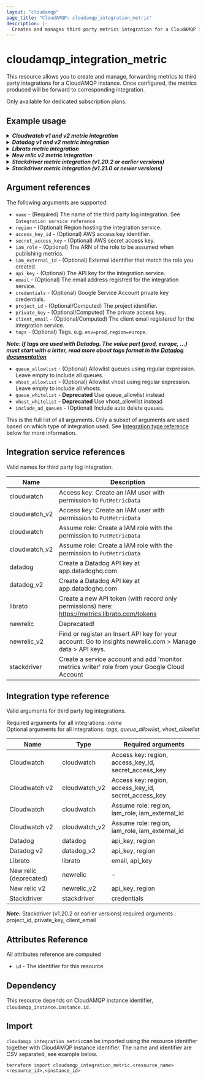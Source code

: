 ```yaml
---
layout: "cloudamqp"
page_title: "CloudAMQP: cloudamqp_integration_metric"
description: |-
  Creates and manages third party metrics integration for a CloudAMQP instance.
---
```


# cloudamqp_integration_metric

This resource allows you to create and manage, forwarding metrics to third party integrations for a
CloudAMQP instance. Once configured, the metrics produced will be forward to corresponding
integration.

Only available for dedicated subscription plans.

## Example usage

<details>
  <summary>
    <b>
      <i>Cloudwatch v1 and v2 metric integration</i>
    </b>
  </summary>

***Access key***

```hcl
resource "cloudamqp_integration_metric" "cloudwatch" {
  instance_id       = cloudamqp_instance.instance.id
  name              = "cloudwatch"
  access_key_id     = var.aws_access_key_id
  secret_access_key = var_aws_secret_acccess_key
  region            = var.aws_region
}

resource "cloudamqp_integration_metric" "cloudwatch_v2" {
  instance_id       = cloudamqp_instance.instance.id
  name              = "cloudwatch_v2"
  access_key_id     = var.aws_access_key_id
  secret_access_key = var_aws_secret_acccess_key
  region            = var.aws_region
}
```

***Assume role***

```hcl
resource "cloudamqp_integration_metric" "cloudwatch" {
  instance_id     = cloudamqp_instance.instance.id
  name            = "cloudwatch"
  iam_role        = var.aws_iam_role
  iam_external_id = var.external_id
  region          = var.aws_region
}

resource "cloudamqp_integration_metric" "cloudwatch_v2" {
  instance_id     = cloudamqp_instance.instance.id
  name            = "cloudwatch_v2"
  iam_role        = var.aws_iam_role
  iam_external_id = var.external_id
  region          = var.aws_region
}
```

* AWS IAM role: arn:aws:iam::ACCOUNT-ID:role/ROLE-NAME
* External id: Create own external identifier that match the role created. E.g. "cloudamqp-abc123".

</details>

<details>
  <summary>
    <b>
      <i>Datadog v1 and v2 metric integration</i>
    </b>
  </summary>

```hcl
resource "cloudamqp_integration_metric" "datadog" {
  instance_id = cloudamqp_instance.instance.id
  name        = "datadog"
  api_key     = var.datadog_api_key
  region      = var.datadog_region
  tags        = "env=prod,region=us1,version=v1.0"
}

resource "cloudamqp_integration_metric" "datadog_v2" {
  instance_id = cloudamqp_instance.instance.id
  name        = "datadog_v2"
  api_key     = var.datadog_api_key
  region      = var.datadog_region
  tags        = "env=prod,region=us1,version=v1.0"
}
```

</details>

<details>
  <summary>
    <b>
      <i>Librato metric integration</i>
    </b>
  </summary>

```hcl
resource "cloudamqp_integration_metric" "librato" {
  instance_id = cloudamqp_instance.instance.id
  name        = "librato"
  email       = var.librato_email
  api_key     = var.librato_api_key
}
```

</details>

<details>
  <summary>
    <b>
      <i>New relic v2 metric integration</i>
    </b>
  </summary>

```hcl
resource "cloudamqp_integration_metric" "newrelic" {
  instance_id = cloudamqp_instance.instance.id
  name        = "newrelic_v2"
  api_key     = var.newrelic_api_key
  region      = var.newrelic_region
}
```

</details>

<details>
  <summary>
    <b>
      <i>Stackdriver metric integration (v1.20.2 or earlier versions)</i>
    </b>
  </summary>

Use variable file populated with project_id, private_key and client_email

```hcl
resource "cloudamqp_integration_metric" "stackdriver" {
  instance_id   = cloudamqp_instance.instance.id
  name          = "stackdriver"
  project_id    = var.stackdriver_project_id
  private_key   = var.stackdriver_private_key
  client_email  = var.stackriver_email
}
```

or by using google_service_account_key resource from Google provider

```hcl
resource "google_service_account" "service_account" {
  account_id    = "<account_id>"
  description   = "<description>"
  display_name  = "<display_name>"
}

resource "google_service_account_key" "service_account_key" {
  service_account_id = google_service_account.service_account.name
}

resource "cloudamqp_integration_metric" "stackdriver" {
  instance_id   = cloudamqp_instance.instance.id
  name          = "stackdriver"
  project_id    = jsondecode(base64decode(google_service_account_key.service_account_key.private_key)).project_id
  private_key   = jsondecode(base64decode(google_service_account_key.service_account_key.private_key)).private_key
  client_email  = jsondecode(base64decode(google_service_account_key.service_account_key.private_key)).client_email
}
```

</details>

<details>
  <summary>
    <b>
      <i>Stackdriver metric integration (v1.21.0 or newer versions)</i>
    </b>
  </summary>

Use credentials argument and let the provider do the Base64decode and internally populate,
*project_id, client_name, private_key*

```hcl
resource "google_service_account" "service_account" {
  account_id    = "<account_id>"
  description   = "<description>"
  display_name  = "<display_name>"
}

resource "google_service_account_key" "service_account_key" {
  service_account_id = google_service_account.service_account.name
}

resource "cloudamqp_integration_metric" "stackdriver" {
  instance_id = cloudamqp_instance.instance.id
  name        = "stackdriver"
  credentials = google_service_account_key.service_account_key.private_key
}
```

or use the same as earlier version and decode the google service account key

```hcl
resource "google_service_account" "service_account" {
  account_id    = "<account_id>"
  description   = "<description>"
  display_name  = "<display_name>"
}

resource "google_service_account_key" "service_account_key" {
  service_account_id = google_service_account.service_account.name
}

resource "cloudamqp_integration_metric" "stackdriver" {
  instance_id   = cloudamqp_instance.instance.id
  name          = "stackdriver"
  project_id    = jsondecode(base64decode(google_service_account_key.service_account_key.private_key)).project_id
  private_key   = jsondecode(base64decode(google_service_account_key.service_account_key.private_key)).private_key
  client_email  = jsondecode(base64decode(google_service_account_key.service_account_key.private_key)).client_email
}
```

</details>

## Argument references

The following arguments are supported:

* `name`              - (Required) The name of the third party log integration. See `Integration service reference`
* `region`            - (Optional) Region hosting the integration service.
* `access_key_id`     - (Optional) AWS access key identifier.
* `secret_access_key` - (Optional) AWS secret access key.
* `iam_role`          - (Optional) The ARN of the role to be assumed when publishing metrics.
* `iam_external_id`   - (Optional) External identifier that match the role you created.
* `api_key`           - (Optional) The API key for the integration service.
* `email`             - (Optional) The email address registred for the integration service.
* `credentials`       - (Optional) Google Service Account private key credentials.
* `project_id`        - (Optional/Computed) The project identifier.
* `private_key`       - (Optional/Computed) The private access key.
* `client_email`      - (Optional/Computed) The client email registered for the integration service.
* `tags`              - (Optional) Tags. e.g. `env=prod,region=europe`.

***Note: If tags are used with Datadog. The value part (prod, europe, ...) must start with a letter,
read more about tags format in the
[Datadog documentation](https://docs.datadoghq.com/getting_started/tagging/#define-tags)***

* `queue_allowlist`   - (Optional) Allowlist queues using regular expression. Leave empty to include all queues.
* `vhost_allowlist`   - (Optional) Allowlist vhost using regular expression. Leave empty to include all vhosts.
* `queue_whitelist`   - **Deprecated** Use queue_allowlist instead
* `vhost_whitelist`   - **Deprecated** Use vhost_allowlist instead
* `include_ad_queues` - (Optional) Include auto delete queues.

This is the full list of all arguments. Only a subset of arguments are used based on which type of
integration used. See [Integration type reference](#integration-type-reference) below for more
information.

## Integration service references

Valid names for third party log integration.

| Name          | Description |
|---------------|---------------------------------------------------------------|
| cloudwatch    | Access key: Create an IAM user with permission to `PutMetricData` |
| cloudwatch_v2 | Access key: Create an IAM user with permission to `PutMetricData` |
| cloudwatch    | Assume role: Create a IAM role with the permission to `PutMetricData` |
| cloudwatch_v2 | Assume role: Create a IAM role with the permission to `PutMetricData` |
| datadog       | Create a Datadog API key at app.datadoghq.com |
| datadog_v2    | Create a Datadog API key at app.datadoghq.com |
| librato       | Create a new API token (with record only permissions) here: https://metrics.librato.com/tokens |
| newrelic      | Deprecated! |
| newrelic_v2   | Find or register an Insert API key for your account: Go to insights.newrelic.com > Manage data > API keys. |
| stackdriver   | Create a service account and add 'monitor metrics writer' role from your Google Cloud Account |

## Integration type reference

Valid arguments for third party log integrations.

Required arguments for all integrations: *name*</br>
Optional arguments for all integrations: *tags*, *queue_allowlist*, *vhost_allowlist*

| Name | Type | Required arguments |
| ---- | ---- | ---- |
| Cloudwatch             | cloudwatch     | Access key: region, access_key_id, secret_access_key |
| Cloudwatch v2          | cloudwatch_v2  | Access key: region, access_key_id, secret_access_key |
| Cloudwatch             | cloudwatch     | Assume role: region, iam_role, iam_external_id |
| Cloudwatch v2          | cloudwatch_v2  | Assume role: region, iam_role, iam_external_id |
| Datadog                | datadog        | api_key, region |
| Datadog v2             | datadog_v2     | api_key, region |
| Librato                | librato        | email, api_key |
| New relic (deprecated) | newrelic       | - |
| New relic v2           | newrelic_v2    | api_key, region |
| Stackdriver            | stackdriver    | credentials |

***Note:*** Stackdriver (v1.20.2 or earlier versions) required arguments  : project_id, private_key, client_email

## Attributes Reference

All attributes reference are computed

* `id`  - The identifier for this resource.

## Dependency

This resource depends on CloudAMQP instance identifier, `cloudamqp_instance.instance.id`.

## Import

`cloudamqp_integration_metric`can be imported using the resource identifier together with CloudAMQP
instance identifier. The name and identifier are CSV separated, see example below.

`terraform import cloudamqp_integration_metric.<resource_name> <resource_id>,<instance_id>`
